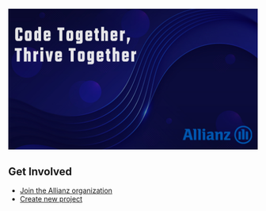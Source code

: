 ![Open Source at Allianz](./logo-profile.jpg) 

## Get Involved


* [Join the Allianz organization](join) 
* [Create new project](new-project) 
